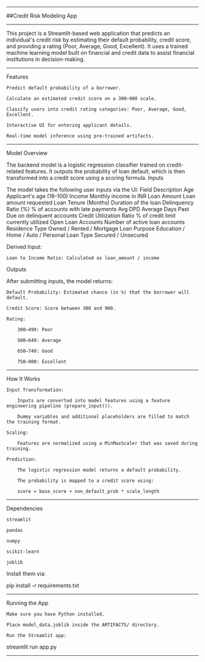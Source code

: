 
************************************************************************************************************************************************************************************************************
##Credit Risk Modeling App
************************************************************************************************************************************************************************************************************

This project is a Streamlit-based web application that predicts an individual's credit risk by estimating their default probability, credit score, and providing a rating (Poor, Average, Good, Excellent). It uses a trained machine learning model built on financial and credit data to assist financial institutions in decision-making.

************************************************************************************************************************************************************************************************************
Features

    Predict default probability of a borrower.

    Calculate an estimated credit score on a 300–900 scale.

    Classify users into credit rating categories: Poor, Average, Good, Excellent.

    Interactive UI for entering applicant details.

    Real-time model inference using pre-trained artifacts.
    
   ************************************************************************************************************************************************************************************************************
Model Overview

The backend model is a logistic regression classifier trained on credit-related features. It outputs the probability of loan default, which is then transformed into a credit score using a scoring formula.
Inputs

The model takes the following user inputs via the UI:
Field	Description
Age	Applicant's age (18–100)
Income	Monthly income in INR
Loan Amount	Loan amount requested
Loan Tenure (Months)	Duration of the loan
Delinquency Ratio (%)	% of accounts with late payments
Avg DPD	Average Days Past Due on delinquent accounts
Credit Utilization Ratio	% of credit limit currently utilized
Open Loan Accounts	Number of active loan accounts
Residence Type	Owned / Rented / Mortgage
Loan Purpose	Education / Home / Auto / Personal
Loan Type	Secured / Unsecured

Derived Input:

    Loan to Income Ratio: Calculated as loan_amount / income

Outputs

After submitting inputs, the model returns:

    Default Probability: Estimated chance (in %) that the borrower will default.

    Credit Score: Score between 300 and 900.

    Rating:

        300–499: Poor

        500–649: Average

        650–749: Good

        750–900: Excellent

************************************************************************************************************************************************************************************************************
How It Works

    Input Transformation:

        Inputs are converted into model features using a feature engineering pipeline (prepare_input()).

        Dummy variables and additional placeholders are filled to match the training format.

    Scaling:

        Features are normalized using a MinMaxScaler that was saved during training.

    Prediction:

        The logistic regression model returns a default probability.

        The probability is mapped to a credit score using:

        score = base_score + non_default_prob * scale_length

************************************************************************************************************************************************************************************************************
Dependencies

    streamlit

    pandas

    numpy

    scikit-learn

    joblib

Install them via:

pip install -r requirements.txt

************************************************************************************************************************************************************************************************************
Running the App

    Make sure you have Python installed.

    Place model_data.joblib inside the ARTIFACTS/ directory.

    Run the Streamlit app:

streamlit run app.py

************************************************************************************************************************************************************************************************************************************************************************************************************************************************************************************************************************
